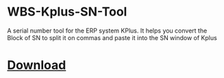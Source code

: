 # WBS-Kplus-SN-Tool
A serial number tool for the ERP system KPlus. It helps you convert the Block of SN to split it on commas and paste it into the SN window of Kplus

<a target="_blank" href="https://github.com/Exafit/WBS-Kplus-SN-Tool/blob/main/WBS_Kplus_SN/bin/Release/WBS_Kplus_SN.exe?raw=true"><h1>Download</h1></a>
